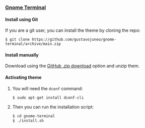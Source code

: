 ### [Gnome Terminal](https://wiki.gnome.org/Apps/Terminal)

#### Install using Git

If you are a git user, you can install the theme by cloning the repo:

    $ git clone https://github.com/gustavojuneo/gnome-terminal/archive/main.zip

#### Install manually

Download using the [GitHub .zip download](https://github.com/getomni/gnome-terminal/archive/main.zip) option and unzip them.
    
#### Activating theme

1. You will need the `dconf` command:

    ```bash 
    $ sudo apt-get install dconf-cli 
    ```

2. Then you can run the installation script:

    ```bash
    $ cd gnome-terminal
    $ ./install.sh
    ```
